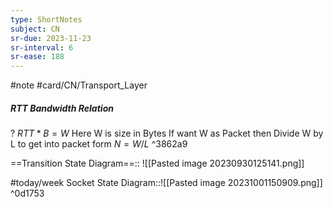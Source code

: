 ```yaml
---
type: ShortNotes
subject: CN
sr-due: 2023-11-23
sr-interval: 6
sr-ease: 188
---
```

#note
#card/CN/Transport_Layer 


##### RTT Bandwidth Relation
?
$RTT* B = W$
Here W is size in Bytes
If want W as Packet then Divide W by L to get into packet form $N=W/L$
^3862a9 <!--SR:!2023-12-10,19,286-->


==Transition State Diagram==:: ![[Pasted image 20230930125141.png]] <!--SR:!2023-11-22,7,230-->


#today/week Socket State Diagram::![[Pasted image 20231001150909.png]] ^0d1753 <!--SR:!2023-11-12,6,250-->
